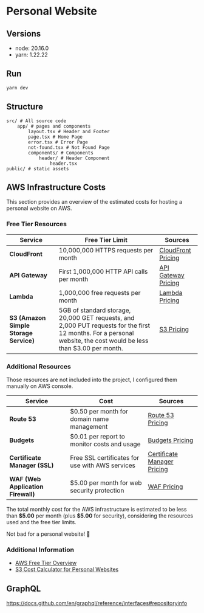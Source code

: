 # Personal Website

## Versions

* node: 20.16.0
* yarn: 1.22.22

## Run

```bash
yarn dev
```


## Structure

```
src/ # All source code
    app/ # pages and components
        layout.tsx # Header and Footer
        page.tsx # Home Page
        error.tsx # Error Page
        not-found.tsx # Not Found Page
        components/ # Components
            header/ # Header Component
                header.tsx
public/ # static assets
```

## AWS Infrastructure Costs

This section provides an overview of the estimated costs for hosting a personal website on AWS.

### Free Tier Resources

| **Service**                            | **Free Tier Limit**                                                                                                                                                | **Sources**                                                        |
|----------------------------------------|--------------------------------------------------------------------------------------------------------------------------------------------------------------------|--------------------------------------------------------------------|
| **CloudFront**                         | 10,000,000 HTTPS requests per month                                                                                                                                | [CloudFront Pricing](https://aws.amazon.com/cloudfront/pricing/)   |
| **API Gateway**                        | First 1,000,000 HTTP API calls per month                                                                                                                           | [API Gateway Pricing](https://aws.amazon.com/api-gateway/pricing/) |
| **Lambda**                             | 1,000,000 free requests per month                                                                                                                                  | [Lambda Pricing](https://aws.amazon.com/lambda/pricing/)           |
| **S3 (Amazon Simple Storage Service)** | 5GB of standard storage, 20,000 GET requests, and 2,000 PUT requests for the first 12 months. For a personal website, the cost would be less than $3.00 per month. | [S3 Pricing](https://aws.amazon.com/s3/pricing/)                   |

### Additional Resources 

Those resources are not included into the project, I configured them manually on AWS console.

| **Service**                        | **Cost**                                        | **Sources**                                                                        |
|------------------------------------|-------------------------------------------------|------------------------------------------------------------------------------------|
| **Route 53**                       | $0.50 per month for domain name management      | [Route 53 Pricing](https://aws.amazon.com/route53/pricing/)                        |
| **Budgets**                        | $0.01 per report to monitor costs and usage     | [Budgets Pricing](https://aws.amazon.com/aws-cost-management/aws-budgets/pricing/) |
| **Certificate Manager (SSL)**      | Free SSL certificates for use with AWS services | [Certificate Manager Pricing](https://aws.amazon.com/certificate-manager/pricing/) |
| **WAF (Web Application Firewall)** | $5.00 per month for web security protection     | [WAF Pricing](https://aws.amazon.com/waf/pricing/)                                 |

The total monthly cost for the AWS infrastructure is estimated to be less than **\$5.00** per month (plus **\$5.00** for security), considering the resources used and the free tier limits.

Not bad for a personal website! 🚀

### Additional Information

- [AWS Free Tier Overview](https://aws.amazon.com/free/)
- [S3 Cost Calculator for Personal Websites](https://calculator.aws/#/createCalculator/S3)

## GraphQL
https://docs.github.com/en/graphql/reference/interfaces#repositoryinfo